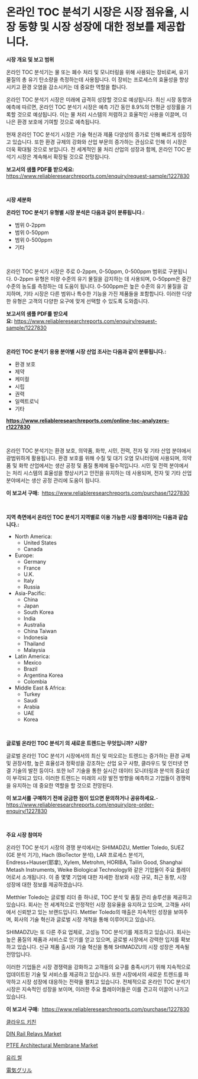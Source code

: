 <p><h1>온라인 TOC 분석기 시장은 시장 점유율, 시장 동향 및 시장 성장에 대한 정보를 제공합니다.</h1></p><p><strong>시장 개요 및 보고 범위</strong></p>
<p><p>온라인 TOC 분석기는 물 또는 폐수 처리 및 모니터링을 위해 사용되는 장비로써, 유기 물질의 총 유기 탄소량을 측정하는데 사용됩니다. 이 장비는 프로세스의 효율성을 향상시키고 환경 오염을 감소시키는 데 중요한 역할을 합니다. </p><p>온라인 TOC 분석기 시장은 미래에 급격히 성장할 것으로 예상됩니다. 최신 시장 동향과 예측에 따르면, 온라인 TOC 분석기 시장은 예측 기간 동안 8.9%의 연평균 성장률을 기록할 것으로 예상됩니다. 이는 물 처리 시스템의 저렴하고 효율적인 사용을 이끌며, 더 나은 환경 보호에 기여할 것으로 예측됩니다.</p><p>현재 온라인 TOC 분석기 시장은 기술 혁신과 제품 다양성의 증가로 인해 빠르게 성장하고 있습니다. 또한 환경 규제의 강화와 산업 부문의 증가하는 관심으로 인해 이 시장은 더욱 확대될 것으로 보입니다. 전 세계적인 물 처리 산업의 성장과 함께, 온라인 TOC 분석기 시장은 계속해서 확장될 것으로 전망됩니다.</p></p>
<p><strong>보고서의 샘플 PDF를 받으세요:</strong> <a href="https://www.reliableresearchreports.com/enquiry/request-sample/1227830">https://www.reliableresearchreports.com/enquiry/request-sample/1227830</a></p>
<p>&nbsp;</p>
<p><strong>시장 세분화</strong></p>
<p><strong>온라인 TOC 분석기 유형별 시장 분석은 다음과 같이 분류됩니다.:</strong></p>
<p><ul><li>범위 0-2ppm</li><li>범위 0-50ppm</li><li>범위 0-500ppm</li><li>기타</li></ul></p>
<p>&nbsp;</p>
<p><p>온라인 TOC 분석기 시장은 주로 0-2ppm, 0-50ppm, 0-500ppm 범위로 구분됩니다. 0-2ppm 유형은 미량 수준의 유기 물질을 감지하는 데 사용되며, 0-50ppm은 중간 수준의 농도를 측정하는 데 도움이 됩니다. 0-500ppm은 높은 수준의 유기 물질을 감지하며, 기타 시장은 다른 범위나 특수한 기능을 가진 제품들을 포함합니다. 이러한 다양한 유형은 고객의 다양한 요구에 맞게 선택할 수 있도록 도와줍니다.</p></p>
<p><strong>보고서의 샘플 PDF를 받으세요:</strong>&nbsp;<a href="https://www.reliableresearchreports.com/enquiry/request-sample/1227830">https://www.reliableresearchreports.com/enquiry/request-sample/1227830</a></p>
<p>&nbsp;</p>
<p><strong> 온라인 TOC 분석기 응용 분야별 시장 산업 조사는 다음과 같이 분류됩니다.:</strong></p>
<p><ul><li>환경 보호</li><li>제약</li><li>케미컬</li><li>시립</li><li>권력</li><li>일렉트로닉</li><li>기타</li></ul></p>
<p><strong><a href="https://www.reliableresearchreports.com/online-toc-analyzers-r1227830">https://www.reliableresearchreports.com/online-toc-analyzers-r1227830</a></strong></p>
<p>&nbsp;</p>
<p><p>온라인 TOC 분석기는 환경 보호, 의약품, 화학, 시민, 전력, 전자 및 기타 산업 분야에서 광범위하게 활용됩니다. 환경 보호를 위해 수질 및 대기 오염 모니터링에 사용되며, 의약품 및 화학 산업에서는 생산 공정 및 품질 통제에 필수적입니다. 시민 및 전력 분야에서는 처리 시스템의 효율성을 향상시키고 안전을 유지하는 데 사용되며, 전자 및 기타 산업 분야에서는 생산 공정 관리에 도움이 됩니다.</p></p>
<p><strong>이 보고서 구매:</strong>&nbsp; <a href="https://www.reliableresearchreports.com/purchase/1227830">https://www.reliableresearchreports.com/purchase/1227830</a></p>
<p>&nbsp;</p>
<p><strong>지역 측면에서 온라인 TOC 분석기 지역별로 이용 가능한 시장 플레이어는 다음과 같습니다.:</strong></p>
<p><ul>
    <li>
        North America:
        <ul>
            <li>United States</li>
            <li>Canada</li>
        </ul>
    </li>
    <li>
        Europe:
        <ul>
            <li>Germany</li>
            <li>France</li>
            <li>U.K.</li>
            <li>Italy</li>
            <li>Russia</li>
        </ul>
    </li>
    <li>
        Asia-Pacific:
        <ul>
            <li>China</li>
            <li>Japan</li>
            <li>South Korea</li>
            <li>India</li>
            <li>Australia</li>
            <li>China Taiwan</li>
            <li>Indonesia</li>
            <li>Thailand</li>
            <li>Malaysia</li>
        </ul>
    </li>
    <li>
        Latin America:
        <ul>
            <li>Mexico</li>
            <li>Brazil</li>
            <li>Argentina Korea</li>
            <li>Colombia</li>
        </ul>
    </li>
    <li>
        Middle East & Africa:
        <ul>
            <li>Turkey</li>
            <li>Saudi</li>
            <li>Arabia</li>
            <li>UAE</li>
            <li>Korea</li>
        </ul>
    </li>
    </ul></p>
<p>&nbsp;</p>
<p><strong>글로벌 온라인 TOC 분석기 의 새로운 트렌드는 무엇입니까? 시장?</strong></p>
<p><p>글로벌 온라인 TOC 분석기 시장에서의 최신 및 떠오르는 트렌드는 증가하는 환경 규제 및 권장사항, 높은 효율성과 정확성을 강조하는 산업 요구 사항, 클라우드 및 인터넷 연결 기술의 발전 등이다. 또한 IoT 기술을 통한 실시간 데이터 모니터링과 분석의 중요성이 부각되고 있다. 이러한 트렌드는 미래의 시장 발전 방향을 예측하고 기업들이 경쟁력을 유지하는 데 중요한 역할을 할 것으로 전망된다.</p></p>
<p><strong>이 보고서를 구매하기 전에 궁금한 점이 있으면 문의하거나 공유하세요.</strong>- <a href="https://www.reliableresearchreports.com/enquiry/pre-order-enquiry/1227830">https://www.reliableresearchreports.com/enquiry/pre-order-enquiry/1227830</a></p>
<p>&nbsp;</p>
<p><strong>주요 시장 참여자</strong></p>
<p><p>온라인 TOC 분석기 시장의 경쟁 분석에서는 SHIMADZU, Mettler Toledo, SUEZ (GE 분석 기기), Hach (BioTector 분석), LAR 프로세스 분석기, Endress+Hauser(耶拿), Xylem, Metrohm, HORIBA, Tailin Good, Shanghai Metash Instruments, Weike Biological Technology와 같은 기업들이 주요 플레이어로서 소개됩니다. 이 중 몇몇 기업에 대한 자세한 정보와 시장 규모, 최근 동향, 시장 성장에 대한 정보를 제공하겠습니다.</p><p>Metthler Toledo는 글로벌 리더 중 하나로, TOC 분석 및 품질 관리 솔루션을 제공하고 있습니다. 회사는 전 세계적으로 안정적인 시장 점유율을 유지하고 있으며, 고객들 사이에서 신뢰받고 있는 브랜드입니다. Mettler Toledo의 매출은 지속적인 성장을 보여주며, 회사의 기술 혁신과 글로벌 시장 개척을 통해 이루어지고 있습니다.</p><p>SHIMADZU는 또 다른 주요 업체로, 고성능 TOC 분석기를 제조하고 있습니다. 회사는 높은 품질의 제품과 서비스로 인기를 얻고 있으며, 글로벌 시장에서 강력한 입지를 확보하고 있습니다. 신규 제품 출시와 기술 혁신을 통해 SHIMADZU의 시장 성장은 계속될 전망입니다.</p><p>이러한 기업들은 시장 경쟁력을 강화하고 고객들의 요구를 충족시키기 위해 지속적으로 업데이트된 기술 및 서비스를 제공하고 있습니다. 또한 시장에서의 새로운 트렌드를 파악하고 시장 성장에 대응하는 전략을 펼치고 있습니다. 전체적으로 온라인 TOC 분석기 시장은 지속적인 성장을 보이며, 이러한 주요 플레이어들은 이를 견고히 이끌어 나가고 있습니다.</p></p>
<p><strong>이 보고서 구매:</strong>&nbsp;&nbsp;<a href="https://www.reliableresearchreports.com/purchase/1227830">https://www.reliableresearchreports.com/purchase/1227830</a></p>
<p><p><a href="https://github.com/vs019sa3m8x/Market-Research-Report-List-1/blob/main/626993329828.md">클라우드 키친</a></p><p><a href="https://medium.com/@krithi.reportprime/din-rail-relays-market-outlook-industry-overview-and-forecast-2024-to-2031-f95dea5e014b">DIN Rail Relays Market</a></p><p><a href="https://issuu.com/reportprime-2/docs/ptfe-architectural-membrane-market-size-2030.pptx">PTFE Architectural Membrane Market</a></p><p><a href="https://medium.com/@rowedrowe/%EC%9C%A0%EB%A6%AC-%EC%8B%A4%EC%9D%B8-nbsp-%EC%8B%9C%EC%9E%A5%EC%9D%80-%EC%8B%9C%EC%9E%A5-%EC%A0%90%EC%9C%A0%EC%9C%A8-%ED%81%AC%EA%B8%B0-%EB%B0%8F-2031%EB%85%84%EA%B9%8C%EC%A7%80-%EC%98%88%EC%83%81%EB%90%9C-%EC%98%88%EC%B8%A1%EC%97%90-%EC%B4%88%EC%A0%90%EC%9D%84-%EB%A7%9E%EC%B6%A5%EB%8B%88%EB%8B%A4-71d75a5bfd85">유리 씰</a></p><p><a href="https://medium.com/@cielostamm/%E9%9B%BB%E6%B0%97%E3%82%B0%E3%83%AA%E3%83%AB%E5%B8%82%E5%A0%B4-%E7%A8%AE%E9%A1%9E-%E3%82%A2%E3%83%97%E3%83%AA%E3%82%B1%E3%83%BC%E3%82%B7%E3%83%A7%E3%83%B3-%E5%9C%B0%E7%90%86%E3%81%AB%E3%82%88%E3%82%8B%E5%8C%85%E6%8B%AC%E7%9A%84%E3%81%AA%E8%A9%95%E4%BE%A1-23ac9bb41b8b">電気グリル</a></p></p>